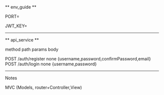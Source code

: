 ** env_guide **

PORT=

JWT_KEY=

--------------

** api_service **

method        path               params       body

POST          /auth/register     none         {username,password,confirmPassword,email}
POST          /auth/login        none         {username,password}
<!-- PUT           /todo              :id          {title,duedate} -->

----------

Notes

MVC (Models, router+Controller,View)
